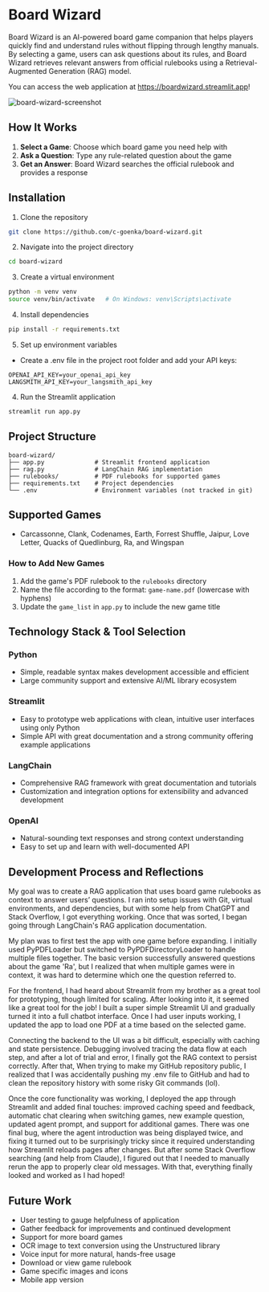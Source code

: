 # Board Wizard

Board Wizard is an AI-powered board game companion that helps players quickly find and understand rules without flipping through lengthy manuals. By selecting a game, users can ask questions about its rules, and Board Wizard retrieves relevant answers from official rulebooks using a Retrieval-Augmented Generation (RAG) model.

You can access the web application at https://boardwizard.streamlit.app!

![board-wizard-screenshot](https://github.com/user-attachments/assets/41eae8d6-a35a-47d8-b2b4-14ca5173aa9d)


## How It Works

1. **Select a Game**: Choose which board game you need help with
2. **Ask a Question**: Type any rule-related question about the game
3. **Get an Answer**: Board Wizard searches the official rulebook and provides a response


## Installation

1. Clone the repository
```bash
git clone https://github.com/c-goenka/board-wizard.git
```

2. Navigate into the project directory
```bash
cd board-wizard
```

3. Create a virtual environment
```bash
python -m venv venv
source venv/bin/activate   # On Windows: venv\Scripts\activate
```

4. Install dependencies
```bash
pip install -r requirements.txt
```

5. Set up environment variables
- Create a .env file in the project root folder and add your API keys:
```
OPENAI_API_KEY=your_openai_api_key
LANGSMITH_API_KEY=your_langsmith_api_key
```

4. Run the Streamlit application
```bash
streamlit run app.py
```


## Project Structure

```
board-wizard/
├── app.py              # Streamlit frontend application
├── rag.py              # LangChain RAG implementation
├── rulebooks/          # PDF rulebooks for supported games
├── requirements.txt    # Project dependencies
└── .env                # Environment variables (not tracked in git)
```


## Supported Games

- Carcassonne, Clank, Codenames, Earth, Forrest Shuffle, Jaipur, Love Letter, Quacks of Quedlinburg, Ra, and Wingspan

### How to Add New Games

1. Add the game's PDF rulebook to the `rulebooks` directory
2. Name the file according to the format: `game-name.pdf` (lowercase with hyphens)
3. Update the `game_list` in `app.py` to include the new game title


## Technology Stack & Tool Selection

### Python

- Simple, readable syntax makes development accessible and efficient
- Large community support and extensive AI/ML library ecosystem

### Streamlit

- Easy to prototype web applications with clean, intuitive user interfaces using only Python
- Simple API with great documentation and a strong community offering example applications

### LangChain

- Comprehensive RAG framework with great documentation and tutorials
- Customization and integration options for extensibility and advanced development

### OpenAI

- Natural-sounding text responses and strong context understanding
- Easy to set up and learn with well-documented API


## Development Process and Reflections

My goal was to create a RAG application that uses board game rulebooks as context to answer users’ questions. I ran into setup issues with Git, virtual environments, and dependencies, but with some help from ChatGPT and Stack Overflow, I got everything working. Once that was sorted, I began going through LangChain's RAG application documentation.

My plan was to first test the app with one game before expanding. I initially used PyPDFLoader but switched to PyPDFDirectoryLoader to handle multiple files together. The basic version successfully answered questions about the game 'Ra', but I realized that when multiple games were in context, it was hard to determine which one the question referred to.

For the frontend, I had heard about Streamlit from my brother as a great tool for prototyping, though limited for scaling. After looking into it, it seemed like a great tool for the job! I built a super simple Streamlit UI and gradually turned it into a full chatbot interface. Once I had user inputs working, I updated the app to load one PDF at a time based on the selected game.

Connecting the backend to the UI was a bit difficult, especially with caching and state persistence. Debugging involved tracing the data flow at each step, and after a lot of trial and error, I finally got the RAG context to persist correctly. After that, When trying to make my GitHub repository public, I realized that I was accidentally pushing my .env file to GitHub and had to clean the repository history with some risky Git commands (lol).

Once the core functionality was working, I deployed the app through Streamlit and added final touches: improved caching speed and feedback, automatic chat clearing when switching games, new example question, updated agent prompt, and support for additional games. There was one final bug, where the agent introduction was being displayed twice, and fixing it turned out to be surprisingly tricky since it required understanding how Streamlit reloads pages after changes. But after some Stack Overflow searching (and help from Claude), I figured out that I needed to manually rerun the app to properly clear old messages. With that, everything finally looked and worked as I had hoped!


## Future Work

- User testing to gauge helpfulness of application
- Gather feedback for improvements and continued development
- Support for more board games
- OCR image to text conversion using the Unstructured library
- Voice input for more natural, hands-free usage
- Download or view game rulebook
- Game specific images and icons
- Mobile app version
